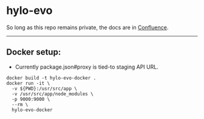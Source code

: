 # hylo-evo

So long as this repo remains private, the docs are in [Confluence](https://hylozoic.atlassian.net/wiki/spaces/DEV/pages/87195649/Web+Client).

---

## Docker setup:

* Currently package.json#proxy is tied-to staging API URL.

~~~~
docker build -t hylo-evo-docker .
docker run -it \
  -v ${PWD}:/usr/src/app \
  -v /usr/src/app/node_modules \
  -p 9000:9000 \
  --rm \
  hylo-evo-docker
~~~~